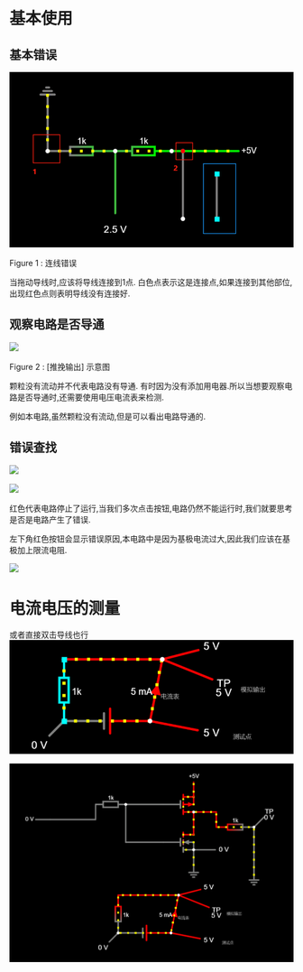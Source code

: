 # 基本使用

## 基本错误
![](assets/Pasted%20image%2020231111195510.png)

Figure 1 : 连线错误  

当拖动导线时,应该将导线连接到1点. 白色点表示这是连接点,如果连接到其他部位,出现红色点则表明导线没有连接好.

  

## 观察电路是否导通

![](https://picx.zhimg.com/80/v2-14af5e4ba466927c681499547a0874cb_720w.png)

Figure 2 : [推挽输出] 示意图  

颗粒没有流动并不代表电路没有导通. 有时因为没有添加用电器.所以当想要观察电路是否导通时,还需要使用电压电流表来检测.  

例如本电路,虽然颗粒没有流动,但是可以看出电路导通的.  

## 错误查找

![](https://picx.zhimg.com/80/v2-831a346db1ec940ee571df48bb173339_720w.png)



![](https://pic1.zhimg.com/80/v2-7153432092830ea86ff341204e306f7e_720w.png)



红色代表电路停止了运行,当我们多次点击按钮,电路仍然不能运行时,我们就要思考是否是电路产生了错误.  

左下角红色按钮会显示错误原因,本电路中是因为基极电流过大,因此我们应该在基极加上限流电阻.

  

![](https://pica.zhimg.com/80/v2-61cc42940463c04c3575e3c72145a90f_720w.png)

# 电流电压的测量

或者直接双击导线也行  
![](assets/截图_20231124180848.png)

![查看电流电压](assets/截图_20231124181145.png)